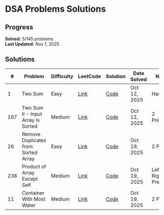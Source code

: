 # DSA Problems Solutions

## Progress
**Solved:** 5/145 problems  
**Last Updated:** Nov 1, 2025

## Solutions

| # | Problem | Difficulty | LeetCode | Solution | Date Solved | Notes |
|---|---------|-----------|----------|----------|-------------|-------|
| 1 | Two Sum | Easy | [Link](https://leetcode.com/problems/two-sum/) | [Code](https://raw.githubusercontent.com/mshirhaan/logicmojo-oct4-2025/main/solutions/Array/1-two-sum.java?raw=true) | Oct 12, 2025 | Hashmap |
| 167 | Two Sum II - Input Array Is Sorted | Medium | [Link](https://leetcode.com/problems/two-sum-ii-input-array-is-sorted/) | [Code](https://raw.githubusercontent.com/mshirhaan/logicmojo-oct4-2025/main/solutions/Array/2-two-sum-ii-input-array-is-sorted.js?raw=true) | Oct 12, 2025 | 2 Pointers |
| 26 | Remove Duplicates from Sorted Array | Easy | [Link](https://leetcode.com/problems/remove-duplicates-from-sorted-array/) | [Code](https://raw.githubusercontent.com/mshirhaan/logicmojo-oct4-2025/main/solutions/Array/3-remove-duplicates-from-sorted-array.js?raw=true) | Oct 19, 2025 | 2 Pointer |
| 238 | Product of Array Except Self | Medium | [Link](https://leetcode.com/problems/product-of-array-except-self/) | [Code](https://raw.githubusercontent.com/mshirhaan/logicmojo-oct4-2025/main/solutions/Array/4-product-of-array-except-self.java?raw=true) | Oct 19, 2025 | Left & Right Prefix |
| 11 | Container With Most Water | Medium | [Link](https://leetcode.com/problems/container-with-most-water/) | [Code](https://raw.githubusercontent.com/mshirhaan/logicmojo-oct4-2025/main/solutions/Array/5-container-with-most-water.java?raw=true) | Oct 19, 2025 | 2 Pointer |
